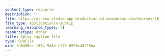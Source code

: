 ```yaml
---
content_type: resource
description: ''
file: https://ol-ocw-studio-app-production.s3.amazonaws.com/courses/18-01sc-single-variable-calculus-fall-2010/fd8490eef674946df1f50590c40f26ba_TpWQlKHPyJ4.srt
file_type: application/x-subrip
learning_resource_types: []
resourcetype: Other
title: 3play caption file
type: OCWFile
uid: fd8490ee-f674-946d-f1f5-0590c40f26ba
---
```

